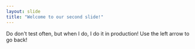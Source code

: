 ```yaml
---
layout: slide
title: "Welcome to our second slide!"
---
```

Do don't test often, but when I do, I do it in production!
Use the left arrow to go back!
